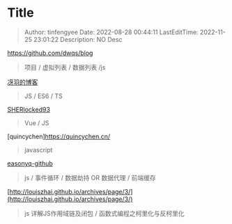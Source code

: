 # Title <!-- omit in toc -->

> Author: tinfengyee
> Date: 2022-08-28 00:44:11
> LastEditTime: 2022-11-25 23:01:22
> Description: NO Desc

https://github.com/dwqs/blog

> 项目 / 虚拟列表 / 数据列表 /js

[冴羽的博客](https://github.com/mqyqingfeng/Blog)

> JS / ES6 / TS

[SHERlocked93](https://mp.weixin.qq.com/mp/appmsgalbum?__biz=Mzg5ODA5MzQ2Mw==&action=getalbum&album_id=1338071694690435073&scene=173&from_msgid=2247484037&from_itemidx=1&count=3&nolastread=1#wechat_redirect)
> Vue / JS

[quincychen]https://quincychen.cn/
> javascript

[easonyq-github](https://github.com/easonyq/easonyq.github.io/tree/master/%E5%AD%A6%E4%B9%A0%E8%AE%B0%E5%BD%95/js)
> js / 事件循环 / 数据劫持 OR 数据代理 / 前端缓存

[http://louiszhai.github.io/archives/page/3/](http://louiszhai.github.io/archives/page/3/)
> js 详解JS作用域链及闭包 / 函数式编程之柯里化与反柯里化

